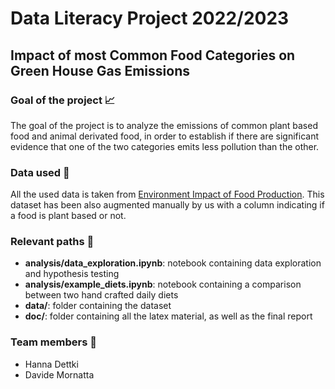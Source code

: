 # Data Literacy Project 2022/2023

## Impact of most Common Food Categories on Green House Gas Emissions

### Goal of the project :chart_with_upwards_trend:
The goal of the project is to analyze the emissions of common plant based food and animal derivated food, 
in order to establish if there are significant evidence that one of the two categories emits less pollution than the other.

### Data used :link:
All the used data is taken from [Environment Impact of Food Production](https://www.kaggle.com/datasets/selfvivek/environment-impact-of-food-production).
This dataset has been also augmented manually by us with a column indicating if a food is plant based or not.

### Relevant paths :book:
- **analysis/data_exploration.ipynb**: notebook containing data exploration and hypothesis testing
- **analysis/example_diets.ipynb**: notebook containing a comparison between two hand crafted daily diets
- **data/**: folder containing the dataset
- **doc/**: folder containing all the latex material, as well as the final report

### Team members :busts_in_silhouette:

- Hanna Dettki
- Davide Mornatta

